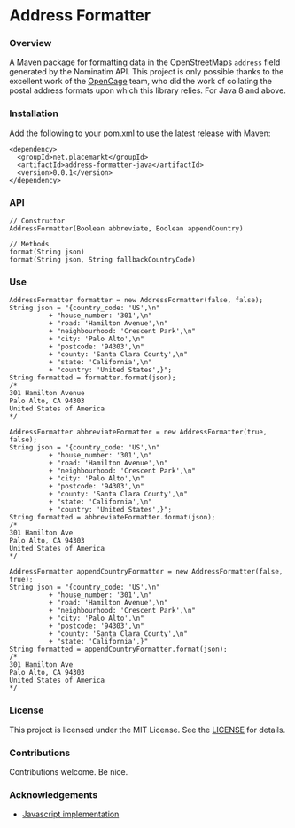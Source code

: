# Address Formatter

### Overview

A Maven package for formatting data in the OpenStreetMaps `address` field generated by the Nominatim API. This project is only possible thanks to the excellent work of the [OpenCage](https://github.com/OpenCageData/address-formatting/) team, who did the work of collating the postal address formats upon which this library relies. For Java 8 and above.



### Installation

Add the following to your pom.xml to use the latest release with Maven:

```
<dependency>
  <groupId>net.placemarkt</groupId>
  <artifactId>address-formatter-java</artifactId>
  <version>0.0.1</version>
</dependency> 
```
### API

```
// Constructor
AddressFormatter(Boolean abbreviate, Boolean appendCountry)

// Methods
format(String json)
format(String json, String fallbackCountryCode)
```

### Use

```
AddressFormatter formatter = new AddressFormatter(false, false);
String json = "{country_code: 'US',\n"
          + "house_number: '301',\n"
          + "road: 'Hamilton Avenue',\n"
          + "neighbourhood: 'Crescent Park',\n"
          + "city: 'Palo Alto',\n"
          + "postcode: '94303',\n"
          + "county: 'Santa Clara County',\n"
          + "state: 'California',\n"
          + "country: 'United States',}";
String formatted = formatter.format(json);
/*
301 Hamilton Avenue
Palo Alto, CA 94303
United States of America
*/

AddressFormatter abbreviateFormatter = new AddressFormatter(true, false);
String json = "{country_code: 'US',\n"
          + "house_number: '301',\n"
          + "road: 'Hamilton Avenue',\n"
          + "neighbourhood: 'Crescent Park',\n"
          + "city: 'Palo Alto',\n"
          + "postcode: '94303',\n"
          + "county: 'Santa Clara County',\n"
          + "state: 'California',\n"
          + "country: 'United States',}";
String formatted = abbreviateFormatter.format(json);
/*
301 Hamilton Ave
Palo Alto, CA 94303
United States of America
*/

AddressFormatter appendCountryFormatter = new AddressFormatter(false, true);
String json = "{country_code: 'US',\n"
          + "house_number: '301',\n"
          + "road: 'Hamilton Avenue',\n"
          + "neighbourhood: 'Crescent Park',\n"
          + "city: 'Palo Alto',\n"
          + "postcode: '94303',\n"
          + "county: 'Santa Clara County',\n"
          + "state: 'California',}"
String formatted = appendCountryFormatter.format(json);
/*
301 Hamilton Ave
Palo Alto, CA 94303
United States of America
*/

```
### License

This project is licensed under the MIT License. See the [LICENSE](LICENSE) for details.


### Contributions

Contributions welcome. Be nice.

### Acknowledgements

- [Javascript implementation](https://github.com/fragaria/address-formatter)
